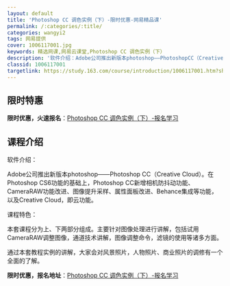 ```yaml
---
layout: default
title: 'Photoshop CC 调色实例（下）-限时优惠-网易精品课'
permalink: /:categories/:title/
categories: wangyi2
tags: 网易提供
cover: 1006117001.jpg
keywords: 精选网课,网易云课堂,Photoshop CC 调色实例（下）
description: '软件介绍：Adobe公司推出新版本photoshop——PhotoshopCC（CreativeCloud）。在Phot'
classid: 1006117001
targetlink: https://study.163.com/course/introduction/1006117001.htm?share=1&shareId=1025206652&utm_campaign=share&utm_medium=iphoneShare&utm_source=&utm_u=1025206652
---
```


## 限时特惠

**限时优惠，火速报名**：[Photoshop CC 调色实例（下）-报名学习](https://study.163.com/course/introduction/1006117001.htm?share=1&shareId=1025206652&utm_campaign=share&utm_medium=iphoneShare&utm_source=&utm_u=1025206652)

## 课程介绍

软件介绍：

Adobe公司推出新版本photoshop——Photoshop CC（Creative Cloud）。在Photoshop CS6功能的基础上，Photoshop CC新增相机防抖动功能、CameraRAW功能改进、图像提升采样、属性面板改进、Behance集成等功能，以及Creative Cloud，即云功能。

课程特色：

本套课程分为上、下两部分组成。主要针对图像处理进行讲解，包括试用CameraRAW调整图像，通道技术讲解，图像调整命令，滤镜的使用等诸多方面。

通过本套教程实例的讲解，大家会对风景照片，人物照片、商业照片的调修有一个全面的了解。

**限时优惠，报名地址**：[Photoshop CC 调色实例（下）-报名学习](https://study.163.com/course/introduction/1006117001.htm?share=1&shareId=1025206652&utm_campaign=share&utm_medium=iphoneShare&utm_source=&utm_u=1025206652)


